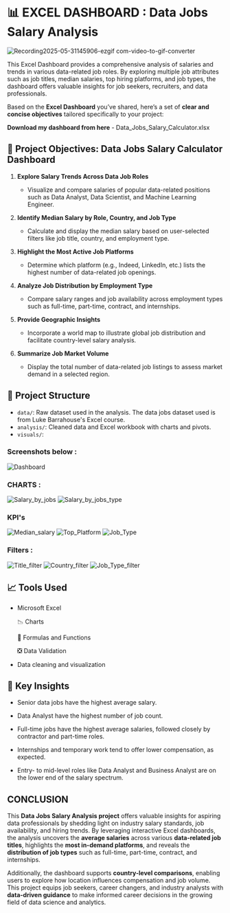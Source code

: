 # 📊 EXCEL DASHBOARD : Data Jobs Salary Analysis

![Recording2025-05-31145906-ezgif com-video-to-gif-converter](https://github.com/user-attachments/assets/8b89a27d-385e-42ba-954f-02ea197f6c20)


This Excel Dashboard provides a comprehensive analysis of salaries and trends in various data-related job roles. By exploring multiple job attributes such as job titles, median salaries, top hiring platforms, and job types, the dashboard offers valuable insights for job seekers, recruiters, and data professionals.

Based on the **Excel Dashboard** you’ve shared, here’s a set of **clear and concise objectives** tailored specifically to your project:

**Download my dashboard from here** - Data_Jobs_Salary_Calculator.xlsx


## 🎯 **Project Objectives: Data Jobs Salary Calculator Dashboard**

1. **Explore Salary Trends Across Data Job Roles**

   * Visualize and compare salaries of popular data-related positions such as Data Analyst, Data Scientist, and Machine Learning Engineer.

2. **Identify Median Salary by Role, Country, and Job Type**

   * Calculate and display the median salary based on user-selected filters like job title, country, and employment type.

3. **Highlight the Most Active Job Platforms**

   * Determine which platform (e.g., Indeed, LinkedIn, etc.) lists the highest number of data-related job openings.

4. **Analyze Job Distribution by Employment Type**

   * Compare salary ranges and job availability across employment types such as full-time, part-time, contract, and internships.

5. **Provide Geographic Insights**

   * Incorporate a world map to illustrate global job distribution and facilitate country-level salary analysis.

6. **Summarize Job Market Volume**

   * Display the total number of data-related job listings to assess market demand in a selected region.


## 📁 Project Structure
- `data/`: Raw dataset used in the analysis. The data jobs dataset used is from Luke Barrahouse's Excel course. 
- `analysis/`: Cleaned data and Excel workbook with charts and pivots.
- `visuals/`: 

 ###  Screenshots below : 

![Dashboard](images/Dashboard.png)

 ###  CHARTS :

![Salary_by_jobs](images/Job_title_by_salary.png)
![Salary_by_jobs_type](images/Salary_by_job_type.png)

### KPI's

![Median_salary](images/median_salary_KPI.png)
![Top_Platform](images/Platform_KPI.png)
![Job_Type](images/Job_Count_KPI.png)

### Filters :

![Title_filter](images/Job_title_filter.png)
![Country_filter](images/Country_filter.png)
![Job_Type_filter](images/Job_Type_Filter.png)

## 📈 Tools Used
- Microsoft Excel 

   📉 Charts

   🧮 Formulas and Functions

   ❎ Data Validation
- Data cleaning and visualization


## 🧠 Key Insights

- Senior data jobs have the highest average salary.

- Data Analyst have the highest number of job count.

- Full-time jobs have the highest average salaries, followed closely by contractor and part-time roles.

- Internships and temporary work tend to offer lower compensation, as expected.

- Entry- to mid-level roles like Data Analyst and Business Analyst are on the lower end of the salary spectrum.

## CONCLUSION

This **Data Jobs Salary Analysis project** offers valuable insights for aspiring data professionals by shedding light on industry salary standards, job availability, and hiring trends. By leveraging interactive Excel dashboards, the analysis uncovers the **average salaries** across various **data-related job titles**, highlights the **most in-demand platforms**, and reveals the **distribution of job types** such as full-time, part-time, contract, and internships.

Additionally, the dashboard supports **country-level comparisons**, enabling users to explore how location influences compensation and job volume. This project equips job seekers, career changers, and industry analysts with **data-driven guidance** to make informed career decisions in the growing field of data science and analytics.



